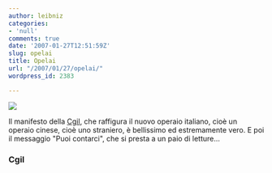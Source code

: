 ```yaml
---
author: leibniz
categories:
- 'null'
comments: true
date: '2007-01-27T12:51:59Z'
slug: opelai
title: Opelai
url: "/2007/01/27/opelai/"
wordpress_id: 2383

---
```

![](http://www.leibniz-blogs.it/gallery/cgil2.png)  

Il manifesto della [Cgil](http://www.cgil.it/), che raffigura il nuovo operaio italiano, cioè un operaio cinese, cioè uno straniero, è bellissimo ed estremamente vero. E poi il messaggio "Puoi contarci", che si presta a un paio di letture...

### Cgil
